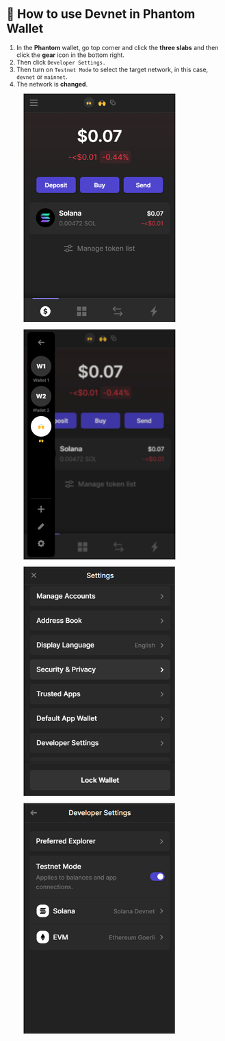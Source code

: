# 👻 How to use Devnet in Phantom Wallet

1. In the **Phantom** wallet, go top corner and click the **three slabs** and then click the **gear** icon in the bottom right.
2. Then click `Developer Settings.`
3. Then turn on `Testnet Mode` to select the target network, in this case, `devnet` or `mainnet`.
4. The network is **changed**.

<div>

<figure><img src="../../.gitbook/assets/Screenshot_898 (2).png" alt=""><figcaption></figcaption></figure>

 

<figure><img src="../../.gitbook/assets/Screenshot_899 (1).png" alt=""><figcaption></figcaption></figure>

 

<figure><img src="../../.gitbook/assets/Screenshot_900 (1).png" alt=""><figcaption></figcaption></figure>

 

<figure><img src="../../.gitbook/assets/Screenshot_901 (2).png" alt=""><figcaption></figcaption></figure>

</div>
